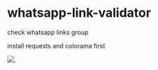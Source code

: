 # whatsapp-link-validator
check whatsapp links group

install requests and colorama first

![]([https://prnt.sc/BA5oG-68h-fs](https://prnt.sc/BA5oG-68h-fs)https://prnt.sc/BA5oG-68h-fs).


